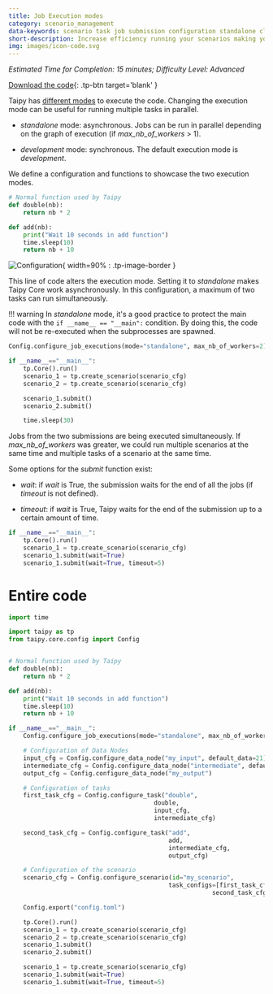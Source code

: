 ```yaml
---
title: Job Execution modes
category: scenario_management
data-keywords: scenario task job submission configuration standalone cluster
short-description: Increase efficiency running your scenarios making your Job Execution asynchronous.
img: images/icon-code.svg
---
```


*Estimated Time for Completion: 15 minutes; Difficulty Level: Advanced*

[Download the code](./src/job_execution.zip){: .tp-btn target='blank' }

Taipy has [different modes](../../../manuals/userman/configuration/job-config.md)
to execute the code. Changing the execution mode can be useful for running multiple
tasks in parallel.

- *standalone* mode: asynchronous. Jobs can be run in parallel depending on the graph
    of execution (if *max_nb_of_workers* > 1).

- *development* mode: synchronous. The default execution mode is *development*.

We define a configuration and functions to showcase the two execution modes.

```python
# Normal function used by Taipy
def double(nb):
    return nb * 2

def add(nb):
    print("Wait 10 seconds in add function")
    time.sleep(10)
    return nb + 10
```

![Configuration](images/config.svg){ width=90% : .tp-image-border }

This line of code alters the execution mode. Setting it to *standalone* makes Taipy Core work asynchronously.
In this configuration, a maximum of two tasks can run simultaneously.

!!! warning
    In *standalone* mode, it's a good practice to protect the main code with the `if __name__ == "__main":`
    condition. By doing this, the code will not be re-executed when the subprocesses are spawned.

```python
Config.configure_job_executions(mode="standalone", max_nb_of_workers=2)
```


```python
if __name__=="__main__":
    tp.Core().run()
    scenario_1 = tp.create_scenario(scenario_cfg)
    scenario_2 = tp.create_scenario(scenario_cfg)

    scenario_1.submit()
    scenario_2.submit()

    time.sleep(30)
```

Jobs from the two submissions are being executed simultaneously. If *max_nb_of_workers* was greater, we could run multiple scenarios at the same time and multiple tasks of a scenario at the same time.

Some options for the *submit* function exist:

- *wait*: if *wait* is True, the submission waits for the end of all the jobs (if *timeout* is not defined).

- *timeout*: if *wait* is True, Taipy waits for the end of the submission up to a certain amount of time.

```python
if __name__=="__main__":
    tp.Core().run()
    scenario_1 = tp.create_scenario(scenario_cfg)
    scenario_1.submit(wait=True)
    scenario_1.submit(wait=True, timeout=5)
```

# Entire code

```python
import time

import taipy as tp
from taipy.core.config import Config


# Normal function used by Taipy
def double(nb):
    return nb * 2

def add(nb):
    print("Wait 10 seconds in add function")
    time.sleep(10)
    return nb + 10

if __name__=="__main__":
    Config.configure_job_executions(mode="standalone", max_nb_of_workers=2)

    # Configuration of Data Nodes
    input_cfg = Config.configure_data_node("my_input", default_data=21)
    intermediate_cfg = Config.configure_data_node("intermediate", default_data=21)
    output_cfg = Config.configure_data_node("my_output")

    # Configuration of tasks
    first_task_cfg = Config.configure_task("double",
                                        double,
                                        input_cfg,
                                        intermediate_cfg)

    second_task_cfg = Config.configure_task("add",
                                            add,
                                            intermediate_cfg,
                                            output_cfg)

    # Configuration of the scenario
    scenario_cfg = Config.configure_scenario(id="my_scenario",
                                            task_configs=[first_task_cfg,
                                                        second_task_cfg])

    Config.export("config.toml")

    tp.Core().run()
    scenario_1 = tp.create_scenario(scenario_cfg)
    scenario_2 = tp.create_scenario(scenario_cfg)
    scenario_1.submit()
    scenario_2.submit()

    scenario_1 = tp.create_scenario(scenario_cfg)
    scenario_1.submit(wait=True)
    scenario_1.submit(wait=True, timeout=5)
```
